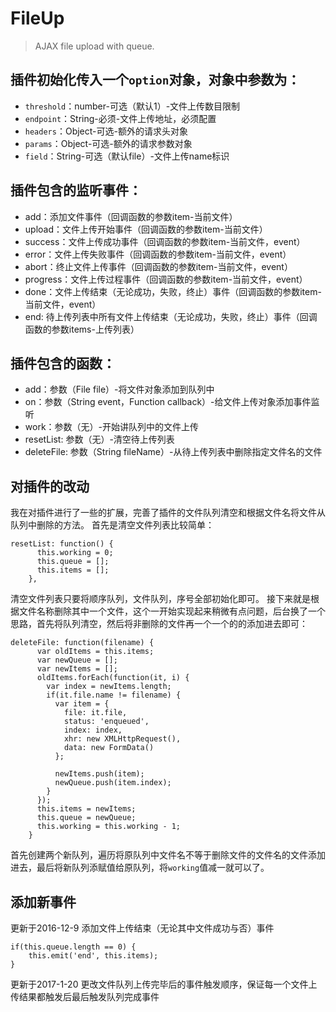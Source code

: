 # FileUp

> AJAX file upload with queue.

## 插件初始化传入一个`option`对象，对象中参数为：
- `threshold`：number-可选（默认1）-文件上传数目限制
- `endpoint`：String-必须-文件上传地址，必须配置
- `headers`：Object-可选-额外的请求头对象
- `params`：Object-可选-额外的请求参数对象
- `field`：String-可选（默认file）-文件上传name标识

## 插件包含的监听事件：
- add：添加文件事件（回调函数的参数item-当前文件）
- upload：文件上传开始事件（回调函数的参数item-当前文件）
- success：文件上传成功事件（回调函数的参数item-当前文件，event）
- error：文件上传失败事件（回调函数的参数item-当前文件，event）
- abort：终止文件上传事件（回调函数的参数item-当前文件，event）
- progress：文件上传过程事件（回调函数的参数item-当前文件，event）
- done：文件上传结束（无论成功，失败，终止）事件（回调函数的参数item-当前文件，event）
- end: 待上传列表中所有文件上传结束（无论成功，失败，终止）事件（回调函数的参数items-上传列表）

## 插件包含的函数：
- add：参数（File file）-将文件对象添加到队列中
- on：参数（String event，Function callback）-给文件上传对象添加事件监听
- work：参数（无）-开始讲队列中的文件上传
- resetList: 参数（无）-清空待上传列表
- deleteFile: 参数（String fileName）-从待上传列表中删除指定文件名的文件

## 对插件的改动
我在对插件进行了一些的扩展，完善了插件的文件队列清空和根据文件名将文件从队列中删除的方法。
首先是清空文件列表比较简单：
```
resetList: function() {
      this.working = 0;
      this.queue = [];
      this.items = [];
    },
```
清空文件列表只要将顺序队列，文件队列，序号全部初始化即可。
接下来就是根据文件名称删除其中一个文件，这个一开始实现起来稍微有点问题，后台换了一个思路，首先将队列清空，然后将非删除的文件再一个一个的的添加进去即可：
```
deleteFile: function(filename) {
      var oldItems = this.items;
      var newQueue = [];
      var newItems = [];
      oldItems.forEach(function(it, i) {
        var index = newItems.length;
        if(it.file.name != filename) {
          var item = {
            file: it.file,
            status: 'enqueued',
            index: index,
            xhr: new XMLHttpRequest(),
            data: new FormData()
          };

          newItems.push(item);
          newQueue.push(item.index);
        }
      });
      this.items = newItems;
      this.queue = newQueue;
      this.working = this.working - 1;
    }
```
首先创建两个新队列，遍历将原队列中文件名不等于删除文件的文件名的文件添加进去，最后将新队列添赋值给原队列，将`working`值减一就可以了。

## 添加新事件
更新于2016-12-9
添加文件上传结束（无论其中文件成功与否）事件
```
if(this.queue.length == 0) {
    this.emit('end', this.items);
}
```
更新于2017-1-20
更改文件队列上传完毕后的事件触发顺序，保证每一个文件上传结果都触发后最后触发队列完成事件